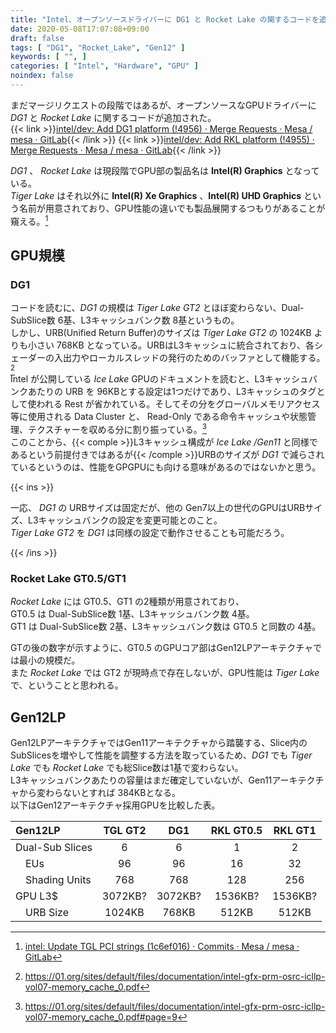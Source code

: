 ```yaml
---
title: "Intel、オープンソースドライバーに DG1 と Rocket Lake の関するコードを追加 ――DG1 は 96EU、RKL は 16EU または 32EU"
date: 2020-05-08T17:07:08+09:00
draft: false
tags: [ "DG1", "Rocket_Lake", "Gen12" ]
keywords: [ "", ]
categories: [ "Intel", "Hardware", "GPU" ]
noindex: false
---
```


まだマージリクエストの段階ではあるが、オープンソースなGPUドライバーに *DG1* と *Rocket Lake* に関するコードが追加された。  
{{< link >}}[intel/dev: Add DG1 platform (!4956) · Merge Requests · Mesa / mesa · GitLab](https://gitlab.freedesktop.org/mesa/mesa/-/merge_requests/4956/diffs){{< /link >}}
{{< link >}}[intel/dev: Add RKL platform (!4955) · Merge Requests · Mesa / mesa · GitLab](https://gitlab.freedesktop.org/mesa/mesa/-/merge_requests/4955/diffs){{< /link >}}

*DG1* 、 *Rocket Lake* は現段階でGPU部の製品名は **Intel(R) Graphics** となっている。  
*Tiger Lake* はそれ以外に **Intel(R) Xe Graphics** 、**Intel(R) UHD Graphics** という名前が用意されており、GPU性能の違いでも製品展開するつもりがあることが窺える。[^1]  

[^1]: [intel: Update TGL PCI strings (1c6ef016) · Commits · Mesa / mesa · GitLab](https://gitlab.freedesktop.org/mesa/mesa/-/commit/1c6ef0165f03a8e8c20a2c33a78584166a73487c)

## GPU規模
### DG1
コードを読むに、*DG1* の規模は *Tiger Lake GT2* とほぼ変わらない、Dual-SubSlice数 6基、L3キャッシュバンク数 8基というもの。  
しかし、URB(Unified Return Buffer)のサイズは *Tiger Lake GT2* の 1024KB よりも小さい 768KB となっている。URBはL3キャッシュに統合されており、各シェーダーの入出力やローカルスレッドの発行のためのバッファとして機能する。[^2]  
Intel が公開している *Ice Lake* GPUのドキュメントを読むと、L3キャッシュバンクあたりの URB を 96KBとする設定は1つだけであり、L3キャッシュのタグとして使われる Rest が省かれている。そしてその分をグローバルメモリアクセス等に使用される Data Cluster と、 Read-Only である命令キャッシュや状態管理、テクスチャーを収める分に割り振っている。[^3]  
このことから、{{< comple >}}L3キャッシュ構成が *Ice Lake /Gen11* と同様であるという前提付きではあるが{{< /comple >}}URBのサイズが *DG1* で減らされているというのは、性能をGPGPUにも向ける意味があるのではないかと思う。  

{{< ins >}}

一応、 *DG1* の URBサイズは固定だが、他の Gen7以上の世代のGPUはURBサイズ、L3キャッシュバンクの設定を変更可能とのこと。  
*Tiger Lake GT2* を *DG1* は同様の設定で動作させることも可能だろう。  

{{< /ins >}}

[^2]: <https://01.org/sites/default/files/documentation/intel-gfx-prm-osrc-icllp-vol07-memory_cache_0.pdf>
[^3]: <https://01.org/sites/default/files/documentation/intel-gfx-prm-osrc-icllp-vol07-memory_cache_0.pdf#page=9>

### Rocket Lake GT0.5/GT1
*Rocket Lake* には GT0.5、GT1 の2種類が用意されており、  
GT0.5 は Dual-SubSlice数 1基、L3キャッシュバンク数 4基。  
GT1 は Dual-SubSlice数 2基、L3キャッシュバンク数は GT0.5 と同数の 4基。  

GTの後の数字が示すように、GT0.5 のGPUコア部はGen12LPアーキテクチャでは最小の規模だ。  
また *Rocket Lake* では GT2 が現時点で存在しないが、GPU性能は *Tiger Lake* で、ということと思われる。  

## Gen12LP
Gen12LPアーキテクチャではGen11アーキテクチャから踏襲する、Slice内の SubSlicesを増やして性能を調整する方法を取っているため、*DG1* でも *Tiger Lake* でも *Rocket Lake* でも総Slice数は1基で変わらない。  
L3キャッシュバンクあたりの容量はまだ確定していないが、Gen11アーキテクチャから変わらないとすれば 384KBとなる。  
以下はGen12アーキテクチャ採用GPUを比較した表。  

| Gen12LP | TGL GT2 | DG1 | RKL GT0.5 | RKL GT1 |
| :--- | :---: | :---: | :---: | :---: |
| Dual-Sub Slices | 6 | 6 | 1 | 2 |
| &emsp;EUs | 96 | 96 | 16 | 32 |
| &emsp;Shading Units | 768 | 768 | 128 | 256 |
| GPU L3$ | 3072KB? | 3072KB? | 1536KB? | 1536KB? |
| &emsp;URB Size | 1024KB | 768KB | 512KB | 512KB |
